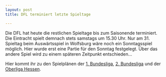 ```yaml
---
layout: post
title: DFL terminiert letzte Spieltage

---
```


Die DFL hat heute die restlichen Spieltage bis zum Saisonende terminiert. Die Eintracht spielt demnach stets samstags um 15.30 Uhr. Nur am 31. Spieltag beim Auswärtsspiel in Wolfsburg wäre noch ein Sonntagsspiel möglich. Hier wurde erst eine Partie für den Sonntag festgelegt. Über das andere Spiel wird zu einem späteren Zeitpunkt entschieden...

Hier kommt ihr zu den Spielplänen der [1\. Bundesliga](http://www.eintracht-stats.de/content/tabellen/spielplan_l1.htm), [2\. Bundesliga](http://www.eintracht-stats.de/content/tabellen/spielplan.htm) und der [Oberliga Hessen](http://www.eintracht-stats.de/content/tabellen/spielplan_rl.htm).
